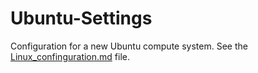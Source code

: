 # Ubuntu-Settings
Configuration for a new Ubuntu compute system.
See the [Linux_confinguration.md](https://github.com/HUALIMUGU/Ubuntu-Settings/blob/master/Linux_configuration.md) file.

